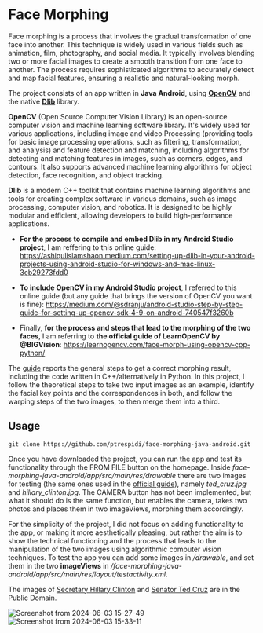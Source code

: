 # Face Morphing
Face morphing is a process that involves the gradual transformation of one face into another. This technique is widely used in various fields such as animation, film, photography, and social media.  It typically involves blending two or more facial images to create a smooth transition from one face to another. The process requires sophisticated algorithms to accurately detect and map facial features, ensuring a realistic and natural-looking morph.

The project consists of an app written in **Java Android**, using [**OpenCV**](https://opencv.org/) and the native [**Dlib**](http://dlib.net/) library.

**OpenCV** (Open Source Computer Vision Library) is an open-source computer vision and machine learning software library. It's widely used for various applications, including image and video Processing (providing tools for basic image processing operations, such as filtering, transformation, and analysis) and feature detection and matching, including algorithms for detecting and matching features in images, such as corners, edges, and contours. It also supports advanced machine learning algorithms for object detection, face recognition, and object tracking.

**Dlib** is a modern C++ toolkit that contains machine learning algorithms and tools for creating complex software in various domains, such as image processing, computer vision, and robotics. It is designed to be highly modular and efficient, allowing developers to build high-performance applications.

- **For the process to compile and embed Dlib in my Android Studio project**, I am reffering to this online guide: https://ashiqulislamshaon.medium.com/setting-up-dlib-in-your-android-projects-using-android-studio-for-windows-and-mac-linux-3cb29273fdd0

- **To include OpenCV in my Android Studio project**, I referred to this online guide (but any guide that brings the version of OpenCV you want is fine): https://medium.com/@sdranju/android-studio-step-by-step-guide-for-setting-up-opencv-sdk-4-9-on-android-740547f3260b

- Finally, **for the process and steps that lead to the morphing of the two faces**, I am referring to **the official guide of LearnOpenCV by @BIGVision**: https://learnopencv.com/face-morph-using-opencv-cpp-python/

The [guide](https://learnopencv.com/face-morph-using-opencv-cpp-python/) reports the general steps to get a correct morphing result, including the code written in C++/alternatively in Python.
In this project, I follow the theoretical steps to take two input images as an example, identify the facial key points and the correspondences in both, and follow the warping steps of the two images, to then merge them into a third.

## Usage
```
git clone https://github.com/ptrespidi/face-morphing-java-android.git
```

Once you have downloaded the project, you can run the app and test its functionality through the FROM FILE button on the homepage. Inside _face-morphing-java-android/app/src/main/res/drawable_ there are two images for testing (the same ones used in the [official guide](https://learnopencv.com/face-morph-using-opencv-cpp-python/)), namely _ted_cruz.jpg_ and _hillary_clinton.jpg_.
The CAMERA button has not been implemented, but what it should do is the same function, but enables the camera, takes two photos and places them in two imageViews, morphing them accordingly.

For the simplicity of the project, I did not focus on adding functionality to the app, or making it more aesthetically pleasing, but rather the aim is to show the technical functioning and the process that leads to the manipulation of the two images using algorithmic computer vision techniques. To test the app you can add some images in _/drawable_, and set them in the two **imageViews** in _/face-morphing-java-android/app/src/main/res/layout/testactivity.xml_.

The images of [Secretary Hillary Clinton](https://www.google.com/url?sa=i&url=https%3A%2F%2Fit.wikiquote.org%2Fwiki%2FHillary_Clinton&psig=AOvVaw02vmpCURCC3hRz8hBEBfv0&ust=1717495315355000&source=images&cd=vfe&opi=89978449&ved=0CBIQjRxqFwoTCMCI7uKWv4YDFQAAAAAdAAAAABAE) and [Senator Ted Cruz](https://www.google.com/url?sa=i&url=https%3A%2F%2Fwww.texastribune.org%2Fdirectory%2Fted-cruz%2F&psig=AOvVaw18neygGh8LPqCv0vHTwwz2&ust=1717495282177000&source=images&cd=vfe&opi=89978449&ved=0CBQQjhxqFwoTCNDcitmWv4YDFQAAAAAdAAAAABAE) are in the Public Domain.

![Screenshot from 2024-06-03 15-27-49](https://github.com/ptrespidi/face-morphing-java-android/assets/118205581/20f5899d-e477-437b-ab7c-b444964d22f0)
![Screenshot from 2024-06-03 15-33-11](https://github.com/ptrespidi/face-morphing-java-android/assets/118205581/1d542871-239b-46a8-9b73-92a8ec914cdd)



